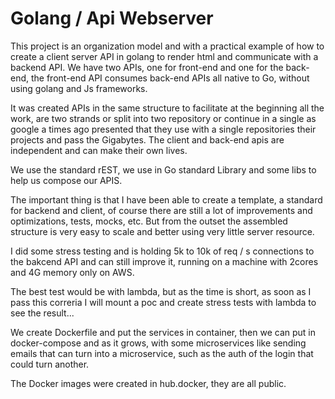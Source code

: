 # Golang / Api Webserver

This project is an organization model and with a practical example of how to create a client server API in golang to render html and communicate with a backend API.
We have two APIs, one for front-end and one for the back-end, the front-end API consumes back-end APIs all native to Go, without using golang and Js frameworks.

It was created APIs in the same structure to facilitate at the beginning all the work, are two strands or split into two repository or continue in a single as google a times ago presented that they use with a single repositories their projects and pass the Gigabytes. The client and back-end apis are independent and can make their own lives. 

We use the standard rEST, we use in Go standard Library and some libs to help us compose our APIS. 

The important thing is that I have been able to create a template, a standard for backend and client, of course there are still a lot of improvements and optimizations, tests, mocks, etc. But from the outset the assembled structure is very easy to scale and better using very little server resource. 

I did some stress testing and is holding 5k to 10k of req / s connections to the bakcend API and can still improve it, running on a machine with 2cores and 4G memory only on AWS. 

The best test would be with lambda, but as the time is short, as soon as I pass this correria I will mount a poc and create stress tests with lambda to see the result...

We create Dockerfile and put the services in container, then we can put in docker-compose and as it grows, with some microservices like sending emails that can turn into a microservice, such as the auth of the login that could turn another.

The Docker images were created in hub.docker, they are all public.

